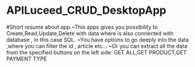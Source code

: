 # APILuceed_CRUD_DesktopApp
#Short resume about app
~This apps gives you possibility to Create,Read,Update,Delete with data where is also connected with database , in this case SQL.
~You have options to go deeply into the data ,where you can filter the id , article etc...
~Or you can extract all the data from the specified buttons on the left side: GET ALL,GET PRODUCT,GET PAYMENT TYPE
